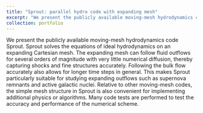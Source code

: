 ```yaml
---
title: "Sprout: parallel hydro code with expanding mesh"
excerpt: "We present the publicly available moving-mesh hydrodynamics code Sprout. Sprout solves the equations of ideal hydrodynamics on an expanding Cartesian mesh. The expanding mesh can follow fluid outflows for several orders of magnitude with very little numerical diffusion, thereby capturing shocks and fine structures accurately. Following the bulk flow accurately also allows for longer time steps in general. This makes Sprout particularly suitable for studying expanding outflows such as supernova remnants and active galactic nuclei. Relative to other moving-mesh codes, the simple mesh structure in Sprout is also convenient for implementing additional physics or algorithms. Many code tests are performed to test the accuracy and performance of the numerical scheme.<br/><img src='/images/sprout.png' width='500'>The above schematic shows the grid of Sprout expanding with time." 
collection: portfolio
---
```


We present the publicly available moving-mesh hydrodynamics code Sprout. Sprout solves the equations of ideal hydrodynamics on an expanding Cartesian mesh. The expanding mesh can follow fluid outflows for several orders of magnitude with very little numerical diffusion, thereby capturing shocks and fine structures accurately. Following the bulk flow accurately also allows for longer time steps in general. This makes Sprout particularly suitable for studying expanding outflows such as supernova remnants and active galactic nuclei. Relative to other moving-mesh codes, the simple mesh structure in Sprout is also convenient for implementing additional physics or algorithms. Many code tests are performed to test the accuracy and performance of the numerical scheme.
